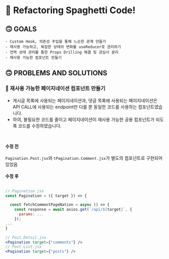 # 🍝 Refactoring Spaghetti Code!

## 🙃 GOALS
    - Custom Hook, 의존성 주입을 통해 느슨한 관계 만들기
    - 재사용 가능하고, 복잡한 상태의 변화를 useReducer로 관리하기
    - 전역 상태 관리를 통한 Props Drilling 해결 및 관심사 분리
    - 재사용 가능한 컴포넌트 만들기

## 🙃 PROBLEMS AND SOLUTIONS
### 🤖 재사용 가능한 페이지네이션 컴포넌트 만들기
- 게시글 목록에 사용되는 페이지네이션과, 댓글 목록에 사용되는 페이지네이션은 API CALL에 사용되는 endpoint만 다를 뿐 동일한 코드를 사용하는 컴포넌트였습니다.
- 하여, 불필요한 코드를 줄이고 페이지네이션이 재사용 가능한 공용 컴포넌트가 되도록 코드를 수정하였습니다.
<br/>

**수정 전**
<br/>
<br/>
<code>Pagination.Post.jsx</code>와 <code>tPagination.Comment.jsx</code>가 별도의 컴포넌트로 구현되어 있었음
<br/>
<br/>
**수정 후**
<br/>
<br/>
```jsx
// Pagination.jsx
const Pagination = ({ target }) => {

  const fetchCommentPageNation = async () => {
    const response = await axios.get(`/api/${target}`, {
      params: ...
    });
...
}
```
```jsx
// Post.Detail.jsx
<Pagination target={"comments"} />
// Post.List.jsx
<Pagination target={"posts"} />
```
